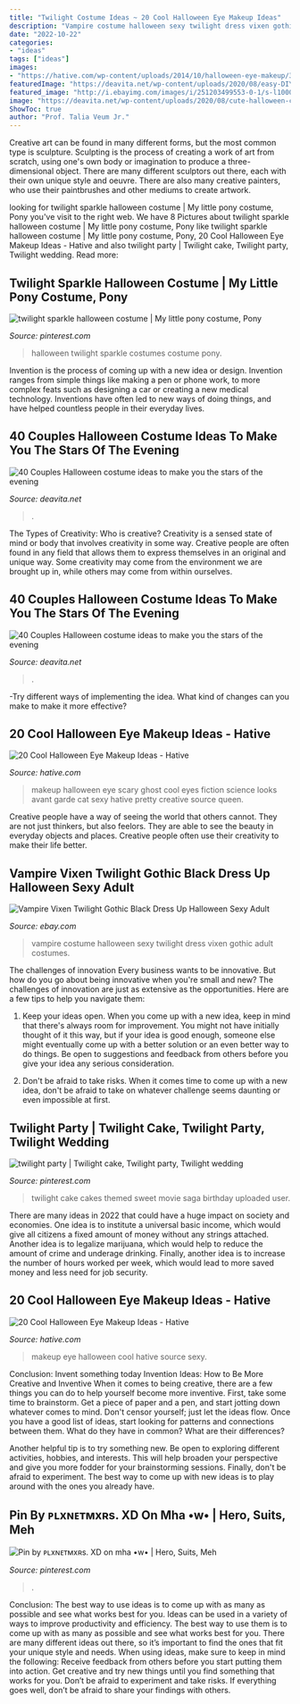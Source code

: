 ```yaml
---
title: "Twilight Costume Ideas ~ 20 Cool Halloween Eye Makeup Ideas"
description: "Vampire costume halloween sexy twilight dress vixen gothic adult costumes"
date: "2022-10-22"
categories:
- "ideas"
tags: ["ideas"]
images:
- "https://hative.com/wp-content/uploads/2014/10/halloween-eye-makeup/3-halloween-eye-makeup-ideas.jpg"
featuredImage: "https://deavita.net/wp-content/uploads/2020/08/easy-DIY-couples-Halloween-costume-ideas.jpg"
featured_image: "http://i.ebayimg.com/images/i/251203499553-0-1/s-l1000.jpg"
image: "https://deavita.net/wp-content/uploads/2020/08/cute-halloween-costume-for-couple-fairy-elf.jpg"
ShowToc: true
author: "Prof. Talia Veum Jr."
---
```



Creative art can be found in many different forms, but the most common type is sculpture. Sculpting is the process of creating a work of art from scratch, using one's own body or imagination to produce a three-dimensional object. There are many different sculptors out there, each with their own unique style and oeuvre. There are also many creative painters, who use their paintbrushes and other mediums to create artwork.

	

		
looking for twilight sparkle halloween costume | My little pony costume, Pony you've visit to the right web. We have 8 Pictures about twilight sparkle halloween costume | My little pony costume, Pony like twilight sparkle halloween costume | My little pony costume, Pony, 20 Cool Halloween Eye Makeup Ideas - Hative and also twilight party | Twilight cake, Twilight party, Twilight wedding. Read more:
		
    
## Twilight Sparkle Halloween Costume | My Little Pony Costume, Pony

<img loading=lazy src="https://i.pinimg.com/736x/ec/de/2e/ecde2e16aaa5337d4ceed73aeac9e8e0--halloween-customs-twilight-sparkle.jpg" onerror="this.onerror=null;this.src='https://tse4.mm.bing.net/th?id=OIP.saoYuh6RdEx13GqdEouYrgHaJ4&amp;pid=15.1';" alt="twilight sparkle halloween costume | My little pony costume, Pony">

_Source: pinterest.com_

>halloween twilight sparkle costumes costume pony. 

	

Invention is the process of coming up with a new idea or design. Invention ranges from simple things like making a pen or phone work, to more complex feats such as designing a car or creating a new medical technology. Inventions have often led to new ways of doing things, and have helped countless people in their everyday lives.

    
## 40 Couples Halloween Costume Ideas To Make You The Stars Of The Evening

<img loading=lazy src="https://deavita.net/wp-content/uploads/2020/08/cute-halloween-costume-for-couple-fairy-elf.jpg" onerror="this.onerror=null;this.src='https://tse1.mm.bing.net/th?id=OIP.-uBw4n8YG42cbWM65l4lYQHaLH&amp;pid=15.1';" alt="40 Couples Halloween costume ideas to make you the stars of the evening">

_Source: deavita.net_

>. 

	

The Types of Creativity: Who is creative?
Creativity is a sensed state of mind or body that involves creativity in some way. Creative people are often found in any field that allows them to express themselves in an original and unique way. Some creativity may come from the environment we are brought up in, while others may come from within ourselves.

    
## 40 Couples Halloween Costume Ideas To Make You The Stars Of The Evening

<img loading=lazy src="https://deavita.net/wp-content/uploads/2020/08/easy-DIY-couples-Halloween-costume-ideas.jpg" onerror="this.onerror=null;this.src='https://tse2.mm.bing.net/th?id=OIP.GSIepkgGzHe81KBugzMY-AHaFI&amp;pid=15.1';" alt="40 Couples Halloween costume ideas to make you the stars of the evening">

_Source: deavita.net_

>. 

	

-Try different ways of implementing the idea. What kind of changes can you make to make it more effective? 

    
## 20 Cool Halloween Eye Makeup Ideas - Hative

<img loading=lazy src="https://hative.com/wp-content/uploads/2014/10/halloween-eye-makeup/3-halloween-eye-makeup-ideas.jpg" onerror="this.onerror=null;this.src='https://tse4.mm.bing.net/th?id=OIP.CkYflWT_XUSdGoQggQtUVgHaJW&amp;pid=15.1';" alt="20 Cool Halloween Eye Makeup Ideas - Hative">

_Source: hative.com_

>makeup halloween eye scary ghost cool eyes fiction science looks avant garde cat sexy hative pretty creative source queen. 

	

Creative people have a way of seeing the world that others cannot. They are not just thinkers, but also feelors. They are able to see the beauty in everyday objects and places. Creative people often use their creativity to make their life better.

    
## Vampire Vixen Twilight Gothic Black Dress Up Halloween Sexy Adult

<img loading=lazy src="http://i.ebayimg.com/images/i/251203499553-0-1/s-l1000.jpg" onerror="this.onerror=null;this.src='https://tse3.mm.bing.net/th?id=OIP.D-bllnwRjutM-b19ba39IwHaMQ&amp;pid=15.1';" alt="Vampire Vixen Twilight Gothic Black Dress Up Halloween Sexy Adult">

_Source: ebay.com_

>vampire costume halloween sexy twilight dress vixen gothic adult costumes. 

	

The challenges of innovation
Every business wants to be innovative. But how do you go about being innovative when you're small and new? The challenges of innovation are just as extensive as the opportunities. Here are a few tips to help you navigate them:
1. Keep your ideas open. When you come up with a new idea, keep in mind that there's always room for improvement. You might not have initially thought of it this way, but if your idea is good enough, someone else might eventually come up with a better solution or an even better way to do things. Be open to suggestions and feedback from others before you give your idea any serious consideration.

2. Don't be afraid to take risks. When it comes time to come up with a new idea, don't be afraid to take on whatever challenge seems daunting or even impossible at first.

    
## Twilight Party | Twilight Cake, Twilight Party, Twilight Wedding

<img loading=lazy src="https://i.pinimg.com/originals/28/81/3e/28813ed937463f0f5addd8d475c81594.jpg" onerror="this.onerror=null;this.src='https://tse3.mm.bing.net/th?id=OIP.ruR4OX_fztuhQ0k5a5FKvwHaLE&amp;pid=15.1';" alt="twilight party | Twilight cake, Twilight party, Twilight wedding">

_Source: pinterest.com_

>twilight cake cakes themed sweet movie saga birthday uploaded user. 

	

There are many ideas in 2022 that could have a huge impact on society and economies. One idea is to institute a universal basic income, which would give all citizens a fixed amount of money without any strings attached. Another idea is to legalize marijuana, which would help to reduce the amount of crime and underage drinking. Finally, another idea is to increase the number of hours worked per week, which would lead to more saved money and less need for job security.

    
## 20 Cool Halloween Eye Makeup Ideas - Hative

<img loading=lazy src="https://hative.com/wp-content/uploads/2014/10/halloween-eye-makeup/11-halloween-eye-makeup-ideas.jpg" onerror="this.onerror=null;this.src='https://tse2.mm.bing.net/th?id=OIP.evZy6mfi9r8wbZePOBRsSwHaLI&amp;pid=15.1';" alt="20 Cool Halloween Eye Makeup Ideas - Hative">

_Source: hative.com_

>makeup eye halloween cool hative source sexy. 

	

Conclusion: Invent something today
Invention Ideas: How to Be More Creative and Inventive
When it comes to being creative, there are a few things you can do to help yourself become more inventive. First, take some time to brainstorm. Get a piece of paper and a pen, and start jotting down whatever comes to mind. Don't censor yourself; just let the ideas flow. Once you have a good list of ideas, start looking for patterns and connections between them. What do they have in common? What are their differences?

Another helpful tip is to try something new. Be open to exploring different activities, hobbies, and interests. This will help broaden your perspective and give you more fodder for your brainstorming sessions. Finally, don't be afraid to experiment. The best way to come up with new ideas is to play around with the ones you already have.

    
## Pin By ᴘʟxɴᴇᴛᴍxʀs. XD On Mha •w• | Hero, Suits, Meh

<img loading=lazy src="https://i.pinimg.com/originals/c1/b6/72/c1b6729c78794e4412354d5a335a3b69.jpg" onerror="this.onerror=null;this.src='https://tse4.mm.bing.net/th?id=OIP.UIa6nx-MCdKeDaMPJKu2-QHaKQ&amp;pid=15.1';" alt="Pin by ᴘʟxɴᴇᴛᴍxʀs. XD on mha •w• | Hero, Suits, Meh">

_Source: pinterest.com_

>. 

	

Conclusion: The best way to use ideas is to come up with as many as possible and see what works best for you.
Ideas can be used in a variety of ways to improve productivity and efficiency. The best way to use them is to come up with as many as possible and see what works best for you. There are many different ideas out there, so it’s important to find the ones that fit your unique style and needs. When using ideas, make sure to keep in mind the following: Receive feedback from others before you start putting them into action. Get creative and try new things until you find something that works for you. Don’t be afraid to experiment and take risks. If everything goes well, don’t be afraid to share your findings with others.

